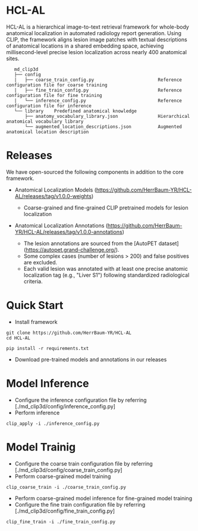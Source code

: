 # HCL-AL
HCL-AL is a hierarchical image-to-text retrieval framework for whole-body anatomical localization in automated radiology report generation. Using CLIP, the framework aligns lesion image patches with textual descriptions of anatomical locations in a shared embedding space, achieving millisecond-level precise lesion localization across nearly 400 anatomical sites.

```
   md_clip3d        
   ├── config     
   |   ├── coarse_train_config.py                        Reference configuration file for coarse training
   |   ├── fine_train_config.py                          Reference configuration file for fine training
   |   └── inference_config.py                           Reference configuration file for inference
   └── library    Predefined anatomical knowledge
       ├── anatomy_vocabulary_library.json               Hierarchical anatomical vocabulary library
       └── augmented_location_descriptions.json          Augmented anatomical location description
```

# Releases
We have open-sourced the following components in addition to the core framework.
- Anatomical Localization Models (https://github.com/HerrBaum-YR/HCL-AL/releases/tag/v1.0.0-weights)
   - Coarse-grained and fine-grained CLIP pretrained models for lesion localization

- Anatomical Localization Annotations (https://github.com/HerrBaum-YR/HCL-AL/releases/tag/v1.0.0-annotations)
   - The lesion annotations are sourced from the [AutoPET dataset] (https://autopet.grand-challenge.org/).
   - Some complex cases (number of lesions > 200) and false positives are excluded.
   - Each valid lesion was annotated with at least one precise anatomic localization tag (e.g., "Liver S1") following standardized radiological criteria.

# Quick Start
- Install framework
```
git clone https://github.com/HerrBaum-YR/HCL-AL
cd HCL-AL

pip install -r requirements.txt
```

- Download pre-trained models and annotations in our releases

# Model Inference
- Configure the inference configuration file by referring [./md_clip3d/config/inference_config.py]
- Perform inference
```
clip_apply -i ./inference_config.py
```

# Model Trainig
- Configure the coarse train configuration file by referring [./md_clip3d/config/coarse_train_config.py]
- Perform coarse-grained model training
```
clip_coarse_train -i ./coarse_train_config.py
```
- Perform coarse-grained model inference for fine-grained model training
- Configure the fine train configuration file by referring [./md_clip3d/config/fine_train_config.py]   
```
clip_fine_train -i ./fine_train_config.py
```
